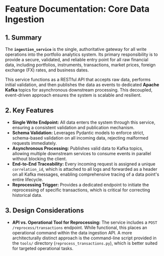 # Feature Documentation: Core Data Ingestion

## 1. Summary

The **`ingestion_service`** is the single, authoritative gateway for all write operations into the portfolio analytics system. Its primary responsibility is to provide a secure, validated, and reliable entry point for all raw financial data, including portfolios, instruments, transactions, market prices, foreign exchange (FX) rates, and business dates.

This service functions as a RESTful API that accepts raw data, performs initial validation, and then publishes the data as events to dedicated **Apache Kafka** topics for asynchronous downstream processing. This decoupled, event-driven approach ensures the system is scalable and resilient.

## 2. Key Features

* **Single Write Endpoint:** All data enters the system through this service, ensuring a consistent validation and publication mechanism.
* **Schema Validation:** Leverages Pydantic models to enforce strict, schema-based validation on all incoming data, rejecting malformed requests immediately.
* **Asynchronous Processing:** Publishes valid data to Kafka topics, allowing multiple downstream services to consume events in parallel without blocking the client.
* **End-to-End Traceability:** Every incoming request is assigned a unique `correlation_id`, which is attached to all logs and forwarded as a header on all Kafka messages, enabling comprehensive tracing of a data point's entire lifecycle.
* **Reprocessing Trigger:** Provides a dedicated endpoint to initiate the reprocessing of specific transactions, which is critical for correcting historical data.

## 3. Design Considerations

* **API vs. Operational Tool for Reprocessing:** The service includes a `POST /reprocess/transactions` endpoint. While functional, this places an operational command within the data ingestion API. A more architecturally distinct approach is the command-line script provided in the `tools/` directory (`reprocess_transactions.py`), which is better suited for targeted operational tasks.